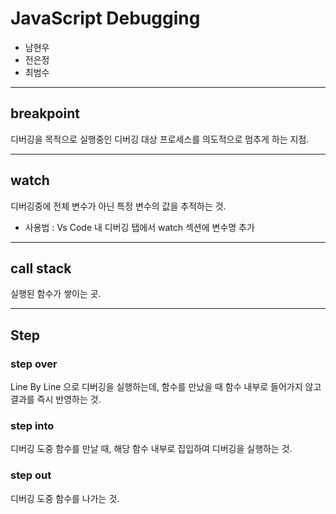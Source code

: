 # JavaScript Debugging
- 남현우
- 전은정
- 최범수

---

## breakpoint

디버깅을 목적으로 실행중인 디버깅 대상 프로세스를 의도적으로 멈추게 하는 지점.

---

## watch

디버깅중에 전체 변수가 아닌 특정 변수의 값을 추적하는 것.

- 사용법 : Vs Code 내 디버깅 탭에서 watch 섹션에 변수명 추가


---

## call stack

실행된 함수가 쌓이는 곳.


---

## Step
### step over

Line By Line 으로 디버깅을 실행하는데, 함수를 만났을 때 함수 내부로 들어가지 않고 결과를 즉시 반영하는 것.


### step into

디버깅 도중 함수를 만날 때, 해당 함수 내부로 집입하여 디버깅을 실행하는 것.


### step out

디버깅 도중 함수를 나가는 것.
